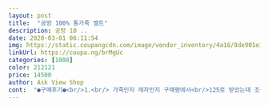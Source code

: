 ```yaml
---
layout: post 
title:  "공방 100% 통가죽 벨트" 
description: 공방 10 ..
date: 2020-03-01 06:11:54 
img: https://static.coupangcdn.com/image/vendor_inventory/4a16/8de901e1110630c96344f72c2e0c826d8cdedadc9d01440e94728f5782e1.jpg 
linkUrl: https://coupa.ng/brMgUc 
categories: [1008] 
color: 212121 
price: 14500 
author: Ask View Shop 
cont:  "●구매후기●<br/>1.<br/> 가죽인지 레자인지 구매평에서<br/>125로 받았는데 조금 기네요.<br/><br/>2.<br/> 퀄러티는 싼티는 솔직히 안나지만 명품에 비하면 좀 티는 많이 납니다.<br/> 단 이가격에 명품 퀄러티 바라는거 아니니 굿굿입니다<br/>3.<br/> 칼라는 블랙이 가깝게 좀 찐해보입니다.<br/><br/>4.<br/> 구멍 뚫을때, 보내준 몰드로 정말 안뚫리고 드라이버로 돌려서 뚫었네요.<br/><br/>5.<br/> 사용해 봐야 알겠지만 버클 도금만 오래 가면 좋은 제품이에요<br/>가격대비 품질도 맘에 들어요~^^<br/>가성비 최고 입니다.<br/><br/>가죽이 평이라 불리는 가죽이 있는데 면적이 적어 보통 지갑이나 파우치같은 면적인 작은데 쓰고<br/>구매평을 보고 구매했는데 좋은 제품이네요.<br/><br/>구매평이 안좋은 애기도 있었지만, 좋은데품 맞습니다.<br/><br/>그리고... <br/><br/>깨끗하게 구멍 잘 나던대?? 어렵지도 않더만 뭐 그리 징징대는지.<br/><br/>배둘레가 빅싸이즈라 딱 좋네요~<br/>밸트처럼 긴 가죽은 갈아서 뭉쳐서 만드는데 이제품은 가죽은 맞는거 같아요.<br/> 레자는 부스러지지믄 않아서요<br/>비판 상품평 BEST 말이지 같이 제공되는 펀치 핀으로 꽉꽉 누르면서 돌려주면<br/>의류 패션업계15년 일했지만 전 이가격에 만들어 팔기 힘든 제품이네요.<br/><br/>잘 쓰겠습니다.<br/><br/>제공된 공구로 꾹꾹 눌러 돌려 뚫어서 길이 맞췄습니다.<br/><br/>제법 오래 쓸수 있을것도 같구요.<br/><br/>참고로 마데인 차이나 이네요 .<br/>.<br/><br/>큰 사이즈 주문 했더니 저한테 딱 이네요~^^<br/>1.<br/> 가죽인지 레자인지 구매평에서<br/>125로 받았는데 조금 기네요.<br/><br/>2.<br/> 퀄러티는 싼티는 솔직히 안나지만 명품에 비하면 좀 티는 많이 납니다.<br/> 단 이가격에 명품 퀄러티 바라는거 아니니 굿굿입니다<br/>3.<br/> 칼라는 블랙이 가깝게 좀 찐해보입니다.<br/><br/>4.<br/> 구멍 뚫을때, 보내준 몰드로 정말 안뚫리고 드라이버로 돌려서 뚫었네요.<br/><br/>5.<br/> 사용해 봐야 알겠지만 버클 도금만 오래 가면 좋은 제품이에요<br/>가격대비 품질도 맘에 들어요~^^<br/>가성비 최고 입니다.<br/><br/>가죽이 평이라 불리는 가죽이 있는데 면적이 적어 보통 지갑이나 파우치같은 면적인 작은데 쓰고<br/>구매평을 보고 구매했는데 좋은 제품이네요.<br/><br/>구매평이 안좋은 애기도 있었지만, 좋은데품 맞습니다.<br/><br/>그리고... <br/><br/>깨끗하게 구멍 잘 나던대?? 어렵지도 않더만 뭐 그리 징징대는지.<br/><br/>배둘레가 빅싸이즈라 딱 좋네요~<br/>밸트처럼 긴 가죽은 갈아서 뭉쳐서 만드는데 이제품은 가죽은 맞는거 같아요.<br/> 레자는 부스러지지믄 않아서요<br/>비판 상품평 BEST 말이지 같이 제공되는 펀치 핀으로 꽉꽉 누르면서 돌려주면<br/>의류 패션업계15년 일했지만 전 이가격에 만들어 팔기 힘든 제품이네요.<br/><br/>잘 쓰겠습니다.<br/><br/>제공된 공구로 꾹꾹 눌러 돌려 뚫어서 길이 맞췄습니다.<br/><br/>제법 오래 쓸수 있을것도 같구요.<br/><br/>참고로 마데인 차이나 이네요 .<br/>.<br/><br/>큰 사이즈 주문 했더니 저한테 딱 이네요~^^<br/>" 
---
```

